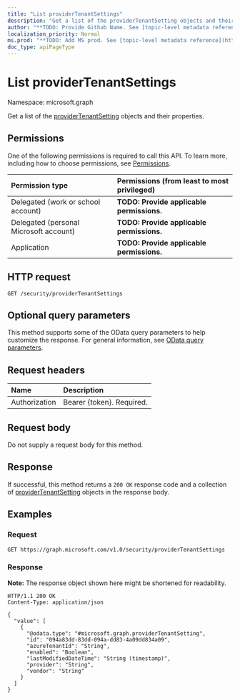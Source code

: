```yaml
---
title: "List providerTenantSettings"
description: "Get a list of the providerTenantSetting objects and their properties."
author: "**TODO: Provide Github Name. See [topic-level metadata reference](https://msgo.azurewebsites.net/add/document/guidelines/metadata.html#topic-level-metadata)**"
localization_priority: Normal
ms.prod: "**TODO: Add MS prod. See [topic-level metadata reference](https://msgo.azurewebsites.net/add/document/guidelines/metadata.html#topic-level-metadata)**"
doc_type: apiPageType
---
```


# List providerTenantSettings
Namespace: microsoft.graph



Get a list of the [providerTenantSetting](../resources/providertenantsetting.md) objects and their properties.

## Permissions
One of the following permissions is required to call this API. To learn more, including how to choose permissions, see [Permissions](/graph/permissions-reference).

|Permission type|Permissions (from least to most privileged)|
|:---|:---|
|Delegated (work or school account)|**TODO: Provide applicable permissions.**|
|Delegated (personal Microsoft account)|**TODO: Provide applicable permissions.**|
|Application|**TODO: Provide applicable permissions.**|

## HTTP request

<!-- {
  "blockType": "ignored"
}
-->
``` http
GET /security/providerTenantSettings
```

## Optional query parameters
This method supports some of the OData query parameters to help customize the response. For general information, see [OData query parameters](/graph/query-parameters).

## Request headers
|Name|Description|
|:---|:---|
|Authorization|Bearer {token}. Required.|

## Request body
Do not supply a request body for this method.

## Response

If successful, this method returns a `200 OK` response code and a collection of [providerTenantSetting](../resources/providertenantsetting.md) objects in the response body.

## Examples

### Request
<!-- {
  "blockType": "request",
  "name": "list_providertenantsetting"
}
-->
``` http
GET https://graph.microsoft.com/v1.0/security/providerTenantSettings
```


### Response
**Note:** The response object shown here might be shortened for readability.
<!-- {
  "blockType": "response",
  "truncated": true,
  "@odata.type": "Collection(microsoft.graph.providerTenantSetting)"
}
-->
``` http
HTTP/1.1 200 OK
Content-Type: application/json

{
  "value": [
    {
      "@odata.type": "#microsoft.graph.providerTenantSetting",
      "id": "094a83dd-83dd-094a-dd83-4a09dd834a09",
      "azureTenantId": "String",
      "enabled": "Boolean",
      "lastModifiedDateTime": "String (timestamp)",
      "provider": "String",
      "vendor": "String"
    }
  ]
}
```

